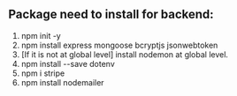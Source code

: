 ## Package need to install for backend:
1. npm init -y
2. npm install express mongoose bcryptjs jsonwebtoken
3. [If it is not at global level] install nodemon at global level.
4. npm install --save dotenv 
5. npm i stripe
6. npm install nodemailer